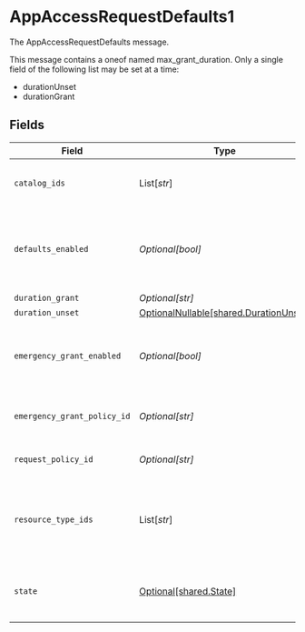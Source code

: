 # AppAccessRequestDefaults1

The AppAccessRequestDefaults message.

This message contains a oneof named max_grant_duration. Only a single field of the following list may be set at a time:
  - durationUnset
  - durationGrant



## Fields

| Field                                                                                    | Type                                                                                     | Required                                                                                 | Description                                                                              |
| ---------------------------------------------------------------------------------------- | ---------------------------------------------------------------------------------------- | ---------------------------------------------------------------------------------------- | ---------------------------------------------------------------------------------------- |
| `catalog_ids`                                                                            | List[*str*]                                                                              | :heavy_minus_sign:                                                                       | The request catalog ids for the app access request rule.                                 |
| `defaults_enabled`                                                                       | *Optional[bool]*                                                                         | :heavy_minus_sign:                                                                       | If true the app level request configuration will be applied to specified resource types. |
| `duration_grant`                                                                         | *Optional[str]*                                                                          | :heavy_minus_sign:                                                                       | N/A                                                                                      |
| `duration_unset`                                                                         | [OptionalNullable[shared.DurationUnset]](../../models/shared/durationunset.md)           | :heavy_minus_sign:                                                                       | N/A                                                                                      |
| `emergency_grant_enabled`                                                                | *Optional[bool]*                                                                         | :heavy_minus_sign:                                                                       | If emergency grants are enabled for this app access request rule.                        |
| `emergency_grant_policy_id`                                                              | *Optional[str]*                                                                          | :heavy_minus_sign:                                                                       | The policy id for the emergency grant policy.                                            |
| `request_policy_id`                                                                      | *Optional[str]*                                                                          | :heavy_minus_sign:                                                                       | The requestPolicyId field.                                                               |
| `resource_type_ids`                                                                      | List[*str*]                                                                              | :heavy_minus_sign:                                                                       | The app resource type ids for which the app access request defaults are applied.         |
| `state`                                                                                  | [Optional[shared.State]](../../models/shared/state.md)                                   | :heavy_minus_sign:                                                                       | The last applied state of the app access request defaults.                               |